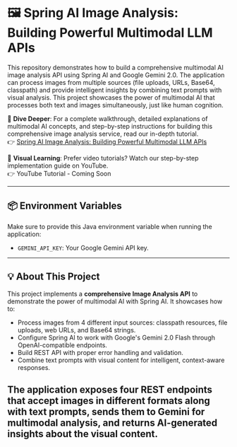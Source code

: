 # 🖼️ Spring AI Image Analysis: Building Powerful Multimodal LLM APIs

This repository demonstrates how to build a comprehensive multimodal AI image analysis API using Spring AI and Google Gemini 2.0. The application can process images from multiple sources (file uploads, URLs, Base64, classpath) and provide intelligent insights by combining text prompts with visual analysis. This project showcases the power of multimodal AI that processes both text and images simultaneously, just like human cognition.

📖 **Dive Deeper**: For a complete walkthrough, detailed explanations of multimodal AI concepts, and step-by-step instructions for building this comprehensive image analysis service, read our in-depth tutorial.<br>
👉 [Spring AI Image Analysis: Building Powerful Multimodal LLM APIs](https://bootcamptoprod.com/spring-ai-image-analysis-guide/)

🎥 **Visual Learning**: Prefer video tutorials? Watch our step-by-step implementation guide on YouTube.<br>
👉 YouTube Tutorial - Coming Soon

---

## 📦 Environment Variables

Make sure to provide this Java environment variable when running the application:

- `GEMINI_API_KEY`: Your Google Gemini API key.

---

## 💡 About This Project

This project implements a **comprehensive Image Analysis API** to demonstrate the power of multimodal AI with Spring AI. It showcases how to:

*   Process images from 4 different input sources: classpath resources, file uploads, web URLs, and Base64 strings.
*   Configure Spring AI to work with Google's Gemini 2.0 Flash through OpenAI-compatible endpoints.
*   Build REST API with proper error handling and validation.
*   Combine text prompts with visual content for intelligent, context-aware responses.

The application exposes four REST endpoints that accept images in different formats along with text prompts, sends them to Gemini for multimodal analysis, and returns AI-generated insights about the visual content.
---